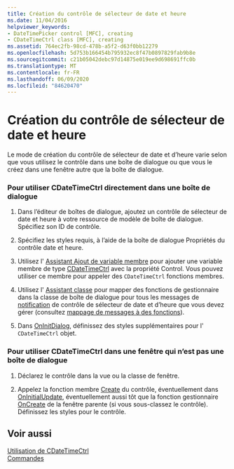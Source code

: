 ```yaml
---
title: Création du contrôle de sélecteur de date et heure
ms.date: 11/04/2016
helpviewer_keywords:
- DateTimePicker control [MFC], creating
- CDateTimeCtrl class [MFC], creating
ms.assetid: 764ec2fb-98cd-478b-a5f2-d63f0bb12279
ms.openlocfilehash: 5d753b166454b795932ec8f47b0897829fab9b8e
ms.sourcegitcommit: c21b05042debc97d14875e019ee9d698691ffc0b
ms.translationtype: MT
ms.contentlocale: fr-FR
ms.lasthandoff: 06/09/2020
ms.locfileid: "84620470"
---
```

# <a name="creating-the-date-and-time-picker-control"></a>Création du contrôle de sélecteur de date et heure

Le mode de création du contrôle de sélecteur de date et d’heure varie selon que vous utilisez le contrôle dans une boîte de dialogue ou que vous le créez dans une fenêtre autre que la boîte de dialogue.

### <a name="to-use-cdatetimectrl-directly-in-a-dialog-box"></a>Pour utiliser CDateTimeCtrl directement dans une boîte de dialogue

1. Dans l’éditeur de boîtes de dialogue, ajoutez un contrôle de sélecteur de date et heure à votre ressource de modèle de boîte de dialogue. Spécifiez son ID de contrôle.

1. Spécifiez les styles requis, à l’aide de la boîte de dialogue Propriétés du contrôle date et heure.

1. Utilisez l' [Assistant Ajout de variable membre](../ide/adding-a-member-variable-visual-cpp.md) pour ajouter une variable membre de type [CDateTimeCtrl](reference/cdatetimectrl-class.md) avec la propriété Control. Vous pouvez utiliser ce membre pour appeler des `CDateTimeCtrl` fonctions membres.

1. Utilisez l' [Assistant classe](reference/mfc-class-wizard.md) pour mapper des fonctions de gestionnaire dans la classe de boîte de dialogue pour tous les messages de [notification](processing-notification-messages-in-date-and-time-picker-controls.md) de contrôle de sélecteur de date et d’heure que vous devez gérer (consultez [mappage de messages à des fonctions](reference/mapping-messages-to-functions.md)).

1. Dans [OnInitDialog](reference/cdialog-class.md#oninitdialog), définissez des styles supplémentaires pour l' `CDateTimeCtrl` objet.

### <a name="to-use-cdatetimectrl-in-a-nondialog-window"></a>Pour utiliser CDateTimeCtrl dans une fenêtre qui n’est pas une boîte de dialogue

1. Déclarez le contrôle dans la vue ou la classe de fenêtre.

1. Appelez la fonction membre [Create](reference/ctabctrl-class.md#create) du contrôle, éventuellement dans [OnInitialUpdate](reference/cview-class.md#oninitialupdate), éventuellement aussi tôt que la fonction gestionnaire [OnCreate](reference/cwnd-class.md#oncreate) de la fenêtre parente (si vous sous-classez le contrôle). Définissez les styles pour le contrôle.

## <a name="see-also"></a>Voir aussi

[Utilisation de CDateTimeCtrl](using-cdatetimectrl.md)<br/>
[Commandes](controls-mfc.md)
